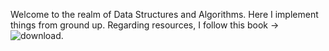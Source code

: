 Welcome to the realm of Data Structures and Algorithms. 
Here I implement things from ground up. Regarding resources, I follow this book -> ![download](https://github.com/user-attachments/assets/d1c3587b-40bd-4360-aada-6df1bc476715).
